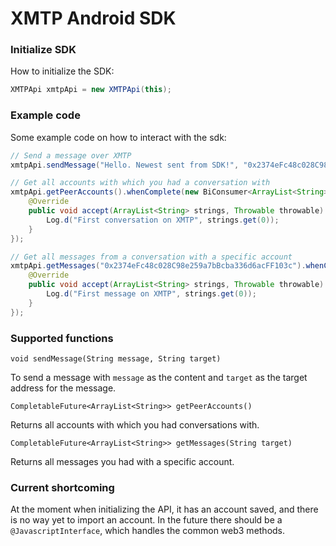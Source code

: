# XMTP Android SDK

### Initialize SDK

How to initialize the SDK:

```java
XMTPApi xmtpApi = new XMTPApi(this);
```

### Example code

Some example code on how to interact with the sdk:

```java
// Send a message over XMTP
xmtpApi.sendMessage("Hello. Newest sent from SDK!", "0x2374eFc48c028C98e259a7bBcba336d6acFF103c");

// Get all accounts with which you had a conversation with
xmtpApi.getPeerAccounts().whenComplete(new BiConsumer<ArrayList<String>, Throwable>() {
    @Override
    public void accept(ArrayList<String> strings, Throwable throwable) {
        Log.d("First conversation on XMTP", strings.get(0));
    }
});

// Get all messages from a conversation with a specific account
xmtpApi.getMessages("0x2374eFc48c028C98e259a7bBcba336d6acFF103c").whenComplete(new BiConsumer<ArrayList<String>, Throwable>() {
    @Override
    public void accept(ArrayList<String> strings, Throwable throwable) {
        Log.d("First message on XMTP", strings.get(0));
    }
});
```

### Supported functions

`void sendMessage(String message, String target)`

To send a message with `message` as the content and `target` as the target address for the message.

`CompletableFuture<ArrayList<String>> getPeerAccounts()`

Returns all accounts with which you had conversations with.

`CompletableFuture<ArrayList<String>> getMessages(String target)`

Returns all messages you had with a specific account.

### Current shortcoming

At the moment when initializing the API, it has an account saved, and there is no way yet to import an account. In the future there should be a `@JavascriptInterface`, which handles the common web3 methods.


